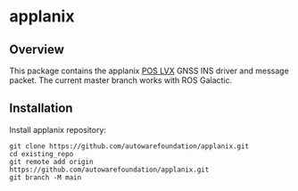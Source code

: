 # applanix

## Overview

This package contains the applanix [POS LVX](https://leodrive.ai/products/applanix-pos-lvx) GNSS INS driver and message packet. The current master branch works with ROS Galactic.


## Installation
Install applanix repository:
```
git clone https://github.com/autowarefoundation/applanix.git
cd existing_repo
git remote add origin https://github.com/autowarefoundation/applanix.git
git branch -M main
